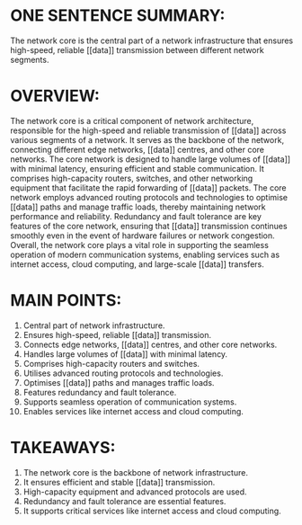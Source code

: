 # ONE SENTENCE SUMMARY:
The network core is the central part of a network infrastructure that ensures high-speed, reliable [[data]] transmission between different network segments.

# OVERVIEW:
The network core is a critical component of network architecture, responsible for the high-speed and reliable transmission of [[data]] across various segments of a network. It serves as the backbone of the network, connecting different edge networks, [[data]] centres, and other core networks. The core network is designed to handle large volumes of [[data]] with minimal latency, ensuring efficient and stable communication. It comprises high-capacity routers, switches, and other networking equipment that facilitate the rapid forwarding of [[data]] packets. The core network employs advanced routing protocols and technologies to optimise [[data]] paths and manage traffic loads, thereby maintaining network performance and reliability. Redundancy and fault tolerance are key features of the core network, ensuring that [[data]] transmission continues smoothly even in the event of hardware failures or network congestion. Overall, the network core plays a vital role in supporting the seamless operation of modern communication systems, enabling services such as internet access, cloud computing, and large-scale [[data]] transfers.

# MAIN POINTS:
1. Central part of network infrastructure.
2. Ensures high-speed, reliable [[data]] transmission.
3. Connects edge networks, [[data]] centres, and other core networks.
4. Handles large volumes of [[data]] with minimal latency.
5. Comprises high-capacity routers and switches.
6. Utilises advanced routing protocols and technologies.
7. Optimises [[data]] paths and manages traffic loads.
8. Features redundancy and fault tolerance.
9. Supports seamless operation of communication systems.
10. Enables services like internet access and cloud computing.

# TAKEAWAYS:
1. The network core is the backbone of network infrastructure.
2. It ensures efficient and stable [[data]] transmission.
3. High-capacity equipment and advanced protocols are used.
4. Redundancy and fault tolerance are essential features.
5. It supports critical services like internet access and cloud computing.